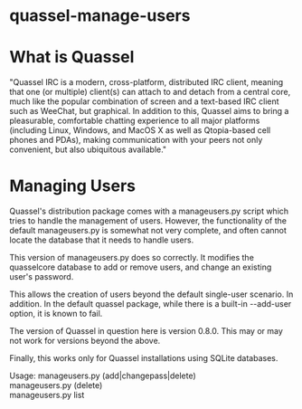 quassel-manage-users
====================

# What is Quassel

"Quassel IRC is a modern, cross-platform, distributed IRC client, meaning that 
one (or multiple) client(s) can attach to and detach from a central core, much 
like the popular combination of screen and a text-based IRC client such as 
WeeChat, but graphical. In addition to this, Quassel aims to bring a 
pleasurable, comfortable chatting experience to all major platforms 
(including Linux, Windows, and MacOS X as well as Qtopia-based cell phones 
and PDAs), making communication with your peers not only convenient, but 
also ubiquitous available."


# Managing Users

Quassel's distribution package comes with a manageusers.py script which
tries to handle the management of users. However, the functionality of
the default manageusers.py is somewhat not very complete, and often
cannot locate the database that it needs to handle users. 

This version of manageusers.py does so correctly. It modifies the quasselcore 
database to add or remove users, and change an existing user's password.

This allows the creation of users beyond the default single-user scenario. 
In addition. In the default quassel package, while there is a built-in 
--add-user option, it is known to fail.

The version of Quassel in question here is version 0.8.0. This may or may 
not work for versions beyond the above.

Finally, this works only for Quassel installations using SQLite databases.

Usage:  manageusers.py (add|changepass|delete) <username>  
        manageusers.py (delete) <username>  
        manageusers.py list  


